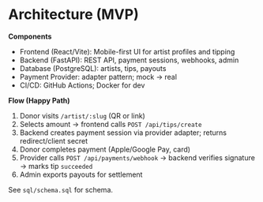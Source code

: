 # Architecture (MVP)

**Components**
- Frontend (React/Vite): Mobile-first UI for artist profiles and tipping
- Backend (FastAPI): REST API, payment sessions, webhooks, admin
- Database (PostgreSQL): artists, tips, payouts
- Payment Provider: adapter pattern; mock → real
- CI/CD: GitHub Actions; Docker for dev

**Flow (Happy Path)**
1. Donor visits `/artist/:slug` (QR or link)
2. Selects amount → frontend calls `POST /api/tips/create`
3. Backend creates payment session via provider adapter; returns redirect/client secret
4. Donor completes payment (Apple/Google Pay, card)
5. Provider calls `POST /api/payments/webhook` → backend verifies signature → marks tip `succeeded`
6. Admin exports payouts for settlement

See `sql/schema.sql` for schema.

